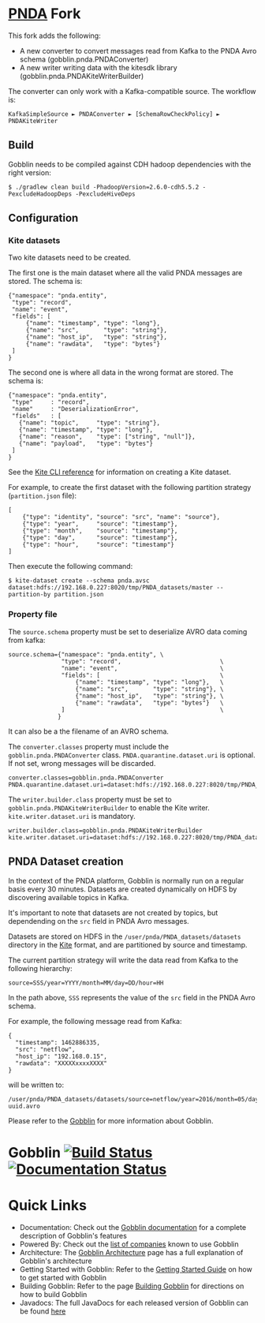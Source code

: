 # [PNDA](http://pnda.io) Fork

This fork adds the following:

* A new converter to convert messages read from Kafka to the PNDA Avro schema (gobblin.pnda.PNDAConverter)
* A new writer writing data with the kitesdk library (gobblin.pnda.PNDAKiteWriterBuilder)

The converter can only work with a Kafka-compatible source. The workflow is:

    KafkaSimpleSource ► PNDAConverter ► [SchemaRowCheckPolicy] ► PNDAKiteWriter

## Build

Gobblin needs to be compiled against CDH hadoop dependencies with the right version:

    $ ./gradlew clean build -PhadoopVersion=2.6.0-cdh5.5.2 -PexcludeHadoopDeps -PexcludeHiveDeps

## Configuration

### Kite datasets

Two kite datasets need to be created.

The first one is the main dataset where all the valid PNDA messages are stored. The schema is:

    {"namespace": "pnda.entity",
     "type": "record",
     "name": "event",
     "fields": [
         {"name": "timestamp", "type": "long"},
         {"name": "src",       "type": "string"},
         {"name": "host_ip",   "type": "string"},
         {"name": "rawdata",   "type": "bytes"}
     ]
    }

The second one is where all data in the wrong format are stored. The schema is:

    {"namespace": "pnda.entity",
     "type"     : "record",
     "name"     : "DeserializationError",
     "fields"   : [
       {"name": "topic",     "type": "string"},
       {"name": "timestamp", "type": "long"},
       {"name": "reason",    "type": ["string", "null"]},
       {"name": "payload",   "type": "bytes"}
     ]
    }

See the [Kite CLI reference](http://kitesdk.org/docs/1.1.0/cli-reference.html) for information on creating a Kite dataset.

For example, to create the first dataset with the following partition strategy (`partition.json` file):

    [
        {"type": "identity", "source": "src", "name": "source"},
        {"type": "year",     "source": "timestamp"},
        {"type": "month",    "source": "timestamp"},
        {"type": "day",      "source": "timestamp"},
        {"type": "hour",     "source": "timestamp"}
    ]

Then execute the following command:

    $ kite-dataset create --schema pnda.avsc dataset:hdfs://192.168.0.227:8020/tmp/PNDA_datasets/master --partition-by partition.json

### Property file

The `source.schema` property must be set to deserialize AVRO data coming from kafka:

    source.schema={"namespace": "pnda.entity", \
                   "type": "record",                            \
                   "name": "event",                             \
                   "fields": [                                  \
                       {"name": "timestamp", "type": "long"},   \
                       {"name": "src",       "type": "string"}, \
                       {"name": "host_ip",   "type": "string"}, \
                       {"name": "rawdata",   "type": "bytes"}   \
                   ]                                            \
                  }

It can also be a the filename of an AVRO schema.

The `converter.classes` property must include the `gobblin.pnda.PNDAConverter` class.
`PNDA.quarantine.dataset.uri` is optional. If not set, wrong messages will be discarded.

    converter.classes=gobblin.pnda.PNDAConverter
    PNDA.quarantine.dataset.uri=dataset:hdfs://192.168.0.227:8020/tmp/PNDA_datasets/quarantine


The `writer.builder.class` property must be set to `gobblin.pnda.PNDAKiteWriterBuilder` to enable the Kite writer.
`kite.writer.dataset.uri` is mandatory.

    writer.builder.class=gobblin.pnda.PNDAKiteWriterBuilder
    kite.writer.dataset.uri=dataset:hdfs://192.168.0.227:8020/tmp/PNDA_datasets/master

## PNDA Dataset creation

In the context of the PNDA platform, Gobblin is normally run on a regular basis every 30 minutes. Datasets are created dynamically on HDFS by discovering available topics in Kafka.

It's important to note that datasets are not created by topics, but dependending on the `src` field in PNDA Avro messages.

Datasets are stored on HDFS in the `/user/pnda/PNDA_datasets/datasets` directory in the [Kite](http://kitesdk.org/) format, and are partitioned by source and timestamp.

The current partition strategy will write the data read from Kafka to the following hierarchy:

```
source=SSS/year=YYYY/month=MM/day=DD/hour=HH
```

In the path above, `SSS` represents the value of the `src` field in the PNDA Avro schema.

For example, the following message read from Kafka:

    {
      "timestamp": 1462886335,
      "src": "netflow",
      "host_ip": "192.168.0.15",
      "rawdata": "XXXXXxxxxXXXX"
    }

will be written to:

```
/user/pnda/PNDA_datasets/datasets/source=netflow/year=2016/month=05/day=10/hour=13/random-uuid.avro
```

Please refer to the [Gobblin](https://github.com/linkedin/gobblin) for more information about Gobblin.

# Gobblin [![Build Status](https://secure.travis-ci.org/linkedin/gobblin.png)](https://travis-ci.org/linkedin/gobblin) [![Documentation Status](https://readthedocs.org/projects/gobblin/badge/?version=latest)](http://gobblin.readthedocs.org/en/latest/?badge=latest)

# Quick Links

  * Documentation: Check out the [Gobblin documentation](http://gobblin.readthedocs.org/en/latest/) for a complete description of Gobblin's features
  * Powered By: Check out the [list of companies](http://gobblin.readthedocs.io/en/latest/Powered-By/) known to use Gobblin
  * Architecture: The [Gobblin Architecture](http://gobblin.readthedocs.io/en/latest/Gobblin-Architecture/) page has a full explanation of Gobblin's architecture
  * Getting Started with Gobblin: Refer to the [Getting Started Guide](http://gobblin.readthedocs.org/en/latest/Getting-Started/) on how to get started with Gobblin
  * Building Gobblin: Refer to the page [Building Gobblin](http://gobblin.readthedocs.io/en/latest/user-guide/Building-Gobblin/) for directions on how to build Gobblin
  * Javadocs: The full JavaDocs for each released version of Gobblin can be found [here](http://linkedin.github.io/gobblin/javadoc/latest/)
